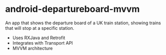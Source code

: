 # android-departureboard-mvvm

An app that shows the departure board of a UK train station, showing trains that will stop at a specific station.

- Uses RXJava and Retrofit
- Integrates with Transport API
- MVVM architecture
